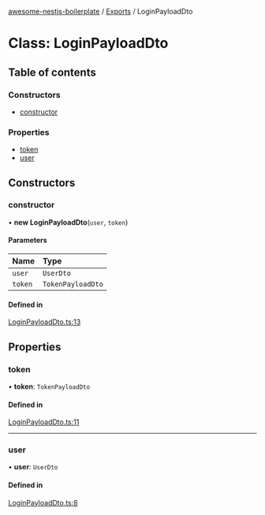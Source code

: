[awesome-nestjs-boilerplate](../README.md) / [Exports](../modules.md) / LoginPayloadDto

# Class: LoginPayloadDto

## Table of contents

### Constructors

- [constructor](LoginPayloadDto.md#constructor)

### Properties

- [token](LoginPayloadDto.md#token)
- [user](LoginPayloadDto.md#user)

## Constructors

### constructor

• **new LoginPayloadDto**(`user`, `token`)

#### Parameters

| Name | Type |
| :------ | :------ |
| `user` | `UserDto` |
| `token` | `TokenPayloadDto` |

#### Defined in

[LoginPayloadDto.ts:13](https://github.com/klub-deepak/poc_doc_generation_3/blob/a592bb2/src/modules/auth/dto/LoginPayloadDto.ts#L13)

## Properties

### token

• **token**: `TokenPayloadDto`

#### Defined in

[LoginPayloadDto.ts:11](https://github.com/klub-deepak/poc_doc_generation_3/blob/a592bb2/src/modules/auth/dto/LoginPayloadDto.ts#L11)

___

### user

• **user**: `UserDto`

#### Defined in

[LoginPayloadDto.ts:8](https://github.com/klub-deepak/poc_doc_generation_3/blob/a592bb2/src/modules/auth/dto/LoginPayloadDto.ts#L8)
